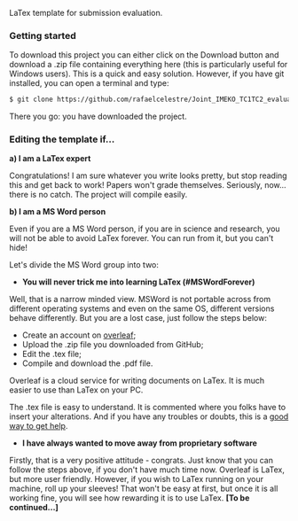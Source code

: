LaTex template for submission evaluation.

### Getting started

To download this project you can either click on the Download button and download a .zip file containing everything 
here (this is particularly useful for Windows users). This is a quick and easy solution. However, if you have git 
installed, you can open a terminal and type:

```bash
$ git clone https://github.com/rafaelcelestre/Joint_IMEKO_TC1TC2_evaluation_form
```

There you go: you have downloaded the project.

### Editing the template if...

**a) I am a LaTex expert**

Congratulations! I am sure whatever you write looks pretty, but stop reading this and get back to work! Papers won't 
grade themselves. Seriously, now... there is no catch. The project will compile easily.

**b) I am a MS Word person**

Even if you are a MS Word person, if you are in science and research, you will not be able to avoid LaTex forever. You
can run from it, but you can't hide!

Let's divide the MS Word group into two:

* **You will never trick me into learning LaTex (#MSWordForever)**

Well, that is a narrow minded view. MSWord is not portable across from different operating systems and even
on the same OS, different versions behave differently. But you are a lost case, just follow the steps below:

- Create an account on [overleaf](www.overleaf.com);
- Upload the .zip file you downloaded from GitHub;
- Edit the .tex file;
- Compile and download the .pdf file.

Overleaf is a cloud service for writing documents on LaTex. It is much easier to use than LaTex on your 
PC.

The .tex file is easy to understand. It is commented where you folks have to insert your alterations.
And if you have any troubles or doubts, this is a [good way to get help](http://bfy.tw/MLH4).


* **I have always wanted to move away from proprietary software**

Firstly, that is a very positive attitude - congrats. Just know that you can follow the steps above, 
if you don't have much time now. Overleaf is LaTex, but more user friendly. However, if you wish to 
LaTex running on your machine, roll up your sleeves! That won't be easy at first, but once it is all working fine, you will 
see how rewarding it is to use LaTex. **[To be continued...]**

